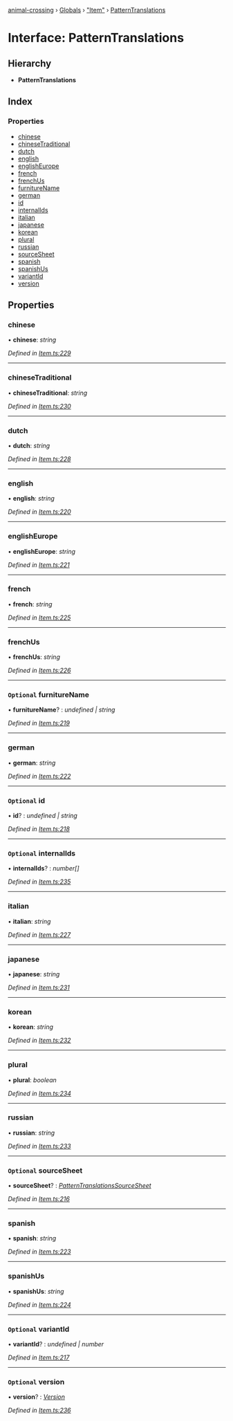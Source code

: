 [animal-crossing](../README.md) › [Globals](../globals.md) › ["Item"](../modules/_item_.md) › [PatternTranslations](_item_.patterntranslations.md)

# Interface: PatternTranslations

## Hierarchy

* **PatternTranslations**

## Index

### Properties

* [chinese](_item_.patterntranslations.md#chinese)
* [chineseTraditional](_item_.patterntranslations.md#chinesetraditional)
* [dutch](_item_.patterntranslations.md#dutch)
* [english](_item_.patterntranslations.md#english)
* [englishEurope](_item_.patterntranslations.md#englisheurope)
* [french](_item_.patterntranslations.md#french)
* [frenchUs](_item_.patterntranslations.md#frenchus)
* [furnitureName](_item_.patterntranslations.md#optional-furniturename)
* [german](_item_.patterntranslations.md#german)
* [id](_item_.patterntranslations.md#optional-id)
* [internalIds](_item_.patterntranslations.md#optional-internalids)
* [italian](_item_.patterntranslations.md#italian)
* [japanese](_item_.patterntranslations.md#japanese)
* [korean](_item_.patterntranslations.md#korean)
* [plural](_item_.patterntranslations.md#plural)
* [russian](_item_.patterntranslations.md#russian)
* [sourceSheet](_item_.patterntranslations.md#optional-sourcesheet)
* [spanish](_item_.patterntranslations.md#spanish)
* [spanishUs](_item_.patterntranslations.md#spanishus)
* [variantId](_item_.patterntranslations.md#optional-variantid)
* [version](_item_.patterntranslations.md#optional-version)

## Properties

###  chinese

• **chinese**: *string*

*Defined in [Item.ts:229](https://github.com/Norviah/animal-crossing/blob/3bd87eb/module/types/Item.ts#L229)*

___

###  chineseTraditional

• **chineseTraditional**: *string*

*Defined in [Item.ts:230](https://github.com/Norviah/animal-crossing/blob/3bd87eb/module/types/Item.ts#L230)*

___

###  dutch

• **dutch**: *string*

*Defined in [Item.ts:228](https://github.com/Norviah/animal-crossing/blob/3bd87eb/module/types/Item.ts#L228)*

___

###  english

• **english**: *string*

*Defined in [Item.ts:220](https://github.com/Norviah/animal-crossing/blob/3bd87eb/module/types/Item.ts#L220)*

___

###  englishEurope

• **englishEurope**: *string*

*Defined in [Item.ts:221](https://github.com/Norviah/animal-crossing/blob/3bd87eb/module/types/Item.ts#L221)*

___

###  french

• **french**: *string*

*Defined in [Item.ts:225](https://github.com/Norviah/animal-crossing/blob/3bd87eb/module/types/Item.ts#L225)*

___

###  frenchUs

• **frenchUs**: *string*

*Defined in [Item.ts:226](https://github.com/Norviah/animal-crossing/blob/3bd87eb/module/types/Item.ts#L226)*

___

### `Optional` furnitureName

• **furnitureName**? : *undefined | string*

*Defined in [Item.ts:219](https://github.com/Norviah/animal-crossing/blob/3bd87eb/module/types/Item.ts#L219)*

___

###  german

• **german**: *string*

*Defined in [Item.ts:222](https://github.com/Norviah/animal-crossing/blob/3bd87eb/module/types/Item.ts#L222)*

___

### `Optional` id

• **id**? : *undefined | string*

*Defined in [Item.ts:218](https://github.com/Norviah/animal-crossing/blob/3bd87eb/module/types/Item.ts#L218)*

___

### `Optional` internalIds

• **internalIds**? : *number[]*

*Defined in [Item.ts:235](https://github.com/Norviah/animal-crossing/blob/3bd87eb/module/types/Item.ts#L235)*

___

###  italian

• **italian**: *string*

*Defined in [Item.ts:227](https://github.com/Norviah/animal-crossing/blob/3bd87eb/module/types/Item.ts#L227)*

___

###  japanese

• **japanese**: *string*

*Defined in [Item.ts:231](https://github.com/Norviah/animal-crossing/blob/3bd87eb/module/types/Item.ts#L231)*

___

###  korean

• **korean**: *string*

*Defined in [Item.ts:232](https://github.com/Norviah/animal-crossing/blob/3bd87eb/module/types/Item.ts#L232)*

___

###  plural

• **plural**: *boolean*

*Defined in [Item.ts:234](https://github.com/Norviah/animal-crossing/blob/3bd87eb/module/types/Item.ts#L234)*

___

###  russian

• **russian**: *string*

*Defined in [Item.ts:233](https://github.com/Norviah/animal-crossing/blob/3bd87eb/module/types/Item.ts#L233)*

___

### `Optional` sourceSheet

• **sourceSheet**? : *[PatternTranslationsSourceSheet](../enums/_item_.patterntranslationssourcesheet.md)*

*Defined in [Item.ts:216](https://github.com/Norviah/animal-crossing/blob/3bd87eb/module/types/Item.ts#L216)*

___

###  spanish

• **spanish**: *string*

*Defined in [Item.ts:223](https://github.com/Norviah/animal-crossing/blob/3bd87eb/module/types/Item.ts#L223)*

___

###  spanishUs

• **spanishUs**: *string*

*Defined in [Item.ts:224](https://github.com/Norviah/animal-crossing/blob/3bd87eb/module/types/Item.ts#L224)*

___

### `Optional` variantId

• **variantId**? : *undefined | number*

*Defined in [Item.ts:217](https://github.com/Norviah/animal-crossing/blob/3bd87eb/module/types/Item.ts#L217)*

___

### `Optional` version

• **version**? : *[Version](../enums/_item_.version.md)*

*Defined in [Item.ts:236](https://github.com/Norviah/animal-crossing/blob/3bd87eb/module/types/Item.ts#L236)*
